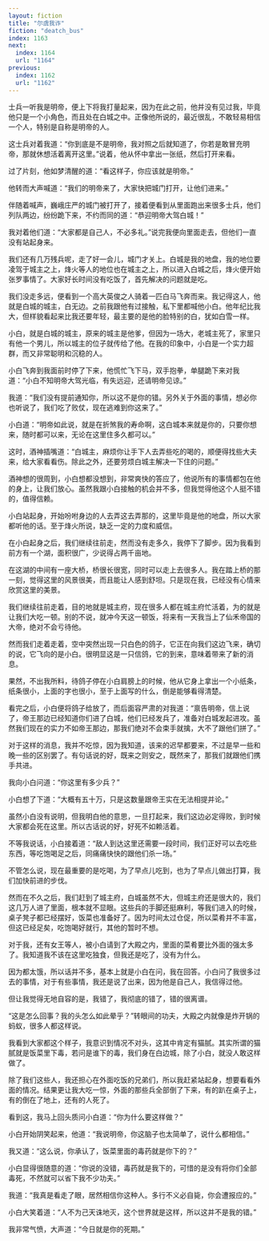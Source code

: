 ```yaml
---
layout: fiction
title: "尔虞我诈"
fiction: "deatch_bus"
index: 1163
next:
  index: 1164
  url: "1164"
previous:
  index: 1162
  url: "1162"
---
```

士兵一听我是明帝，便上下将我打量起来，因为在此之前，他并没有见过我，毕竟他只是一个小角色，而且处在白城之中。正像他所说的，最近很乱，不敢轻易相信一个人，特别是自称是明帝的人。

这士兵对着我道：“你到底是不是明帝，我对照之后就知道了，你若是敢冒充明帝，那就休想活着离开这里。”说着，他从怀中拿出一张纸，然后打开来看。

过了片刻，他如梦清醒的道：“看这样子，你应该就是明帝。”

他转而大声喊道：“我们的明帝来了，大家快把城门打开，让他们进来。”

伴随着喊声，巍峨庄严的城门被打开了，接着便看到从里面跑出来很多士兵，他们列队两边，纷纷跪下来，不约而同的道：“恭迎明帝大驾白城！”

我对着他们道：“大家都是自己人，不必多礼。”说完我便向里面走去，但他们一直没有站起身来。

我们还有几万残兵呢，走了好一会儿，城门才关上。白城是我的地盘，我的地位要凌驾于城主之上，烽火等人的地位也在城主之上，所以进入白城之后，烽火便开始张罗事情了。大家好长时间没有吃饭了，首先解决的问题就是吃。

我们没走多远，便看到一个高大英俊之人骑着一匹白马飞奔而来。我记得这人，他就是白城的城主，白无边。之前我跟他有过接触，私下里都喊他小白。他年纪比我大，但样貌看起来比我还要年轻，最主要的是他的脸特别的白，犹如白雪一样。

小白，就是白城的城主，原来的城主是他爹，但因为一场大，老城主死了，家里只有他一个男儿，所以城主的位子就传给了他。在我的印象中，小白是一个实力超群，而又非常聪明和沉稳的人。

小白飞奔到我面前时停了下来，他慌忙飞下马，双手抱拳，单腿跪下来对我道：“小白不知明帝大驾光临，有失远迎，还请明帝见谅。”

我道：“我们没有提前通知你，所以这不是你的错。另外关于外面的事情，想必你也听说了，我们吃了败仗，现在逃难到你这来了。”

小白道：“明帝如此说，就是在折煞我的寿命啊，这白城本来就是你的，只要你想来，随时都可以来，无论在这里住多久都可以。”

这时，酒神插嘴道：“白城主，麻烦你让手下人去弄些吃的喝的，顺便得找些大夫来，给大家看看伤。除此之外，还要劳烦白城主解决一下住的问题。”

酒神想的很周到，小白想都没想到，非常爽快的答应了，他说所有的事情都包在他的身上，让我们放心。虽然我跟小白接触的机会并不多，但我觉得他这个人挺不错的，值得信赖。

小白站起身，开始吩咐身边的人去弄这去弄那的，这里毕竟是他的地盘，所以大家都听他的话。至于烽火所说，缺乏一定的力度和威信。

在小白起身之后，我们继续往前走，然而没有走多久，我停下了脚步。因为我看到前方有一个湖，面积很广，少说得占两千亩地。

在这湖的中间有一座大桥，桥很长很宽，同时可以走上去很多人。我在踏上桥的那一刻，觉得这里的风景很美，而且能让人感到舒坦。只是现在我，已经没有心情来欣赏这里的美景。

我们继续往前走着，目的地就是城主府，现在很多人都在城主府忙活着，为的就是让我们大吃一顿。别的不说，就冲今天这一顿饭，将来有一天我当上了仙禾帝国的大帝，绝对不会亏待他。

然而我们走着走着，空中突然出现一只白色的鸽子，它正在向我们这边飞来，确切的说，它飞向的是小白。很明显这是一只信鸽，它的到来，意味着带来了新的消息。

果然，不出我所料，待鸽子停在小白肩膀上的时候，他从它身上拿出一个小纸条，纸条很小，上面的字也很小，至于上面写的什么，倒是能够看得清楚。

看完之后，小白便将鸽子给放了，而后面容严肃的对我道：“禀告明帝，信上说了，帝王那边已经知道你们进了白城，他们已经发兵了，准备对白城发起进攻。虽然我们现在的实力不如帝王那边，那我们绝对不会束手就擒，大不了跟他们拼了。”

对于这样的消息，我并不吃惊，因为我知道，该来的迟早都要来，不过是早一些和晚一些的区别罢了。有句话说的好，既来之则安之，既然来了，那我们就跟他们携手共进。

我向小白问道：“你这里有多少兵？”

小白想了下道：“大概有五十万，只是这数量跟帝王实在无法相提并论。”

虽然小白没有说明，但我明白他的意思，一旦打起来，我们这边必定得败，到时候大家都会死在这里。所以古话说的好，好死不如赖活着。

不等我说话，小白接着道：“敌人到达这里还需要一段时间，我们正好可以去吃些东西，等吃饱喝足之后，同痛痛快快的跟他们杀一场。”

不管怎么说，现在最重要的是吃喝，为了早点儿吃到，也为了早点儿做出打算，我们加快前进的步伐。

然而在不久之后，我们赶到了城主府，白城虽然不大，但城主府还是很大的，我们这几万人进了里面，根本就不显眼。这些兵的手脚还挺麻利，等我们进入的时候，桌子凳子都已经摆好，饭菜也准备好了。因为时间太过仓促，所以菜肴并不丰富，但这已经足矣，吃饱喝好就行，其他的暂时不想。

对于我，还有女王等人，被小白请到了大殿之内，里面的菜肴要比外面的强太多了。我知道我不该在这里吃独食，但我还是吃了，没有为什么。

因为都太饿，所以话并不多，基本上就是小白在问，我在回答。小白问了我很多过去的事情，对于有些事情，我还是说了出来，因为他是自己人，我信得过他。

但让我觉得无地自容的是，我错了，我彻底的错了，错的很离谱。

“这是怎么回事？我的头怎么如此晕乎？”转眼间的功夫，大殿之内就像是炸开锅的蚂蚁，很多人都这样说。

我看到大家都这个样子，我意识到情况不对头，这其中肯定有猫腻。其实所谓的猫腻就是饭菜里下毒，若问是谁下的毒，我们身在白边城，除了小白，就没人敢这样做了。

除了我们这些人，我还担心在外面吃饭的兄弟们，所以我赶紧站起身，想要看看外面的情况。结果更让我大吃一惊，外面的那些兵全部倒了下来，有的趴在桌子上，有的倒在了地上，还有的人死了。

看到这，我马上回头质问小白道：“你为什么要这样做？”

小白开始阴笑起来，他道：“我说明帝，你这脑子也太简单了，说什么都相信。”

我又道：“这么说，你承认了，饭菜里面的毒药就是你下的？”

小白显得很随意的道：“你说的没错，毒药就是我下的，可惜的是没有将你们全部毒死，不然就可以省下我不少功夫。”

我道：“我真是看走了眼，居然相信你这种人。多行不义必自毙，你会遭报应的。”

小白大笑着道：“人不为己天诛地灭，这个世界就是这样，所以这并不是我的错。”

我非常气愤，大声道：“今日就是你的死期。”